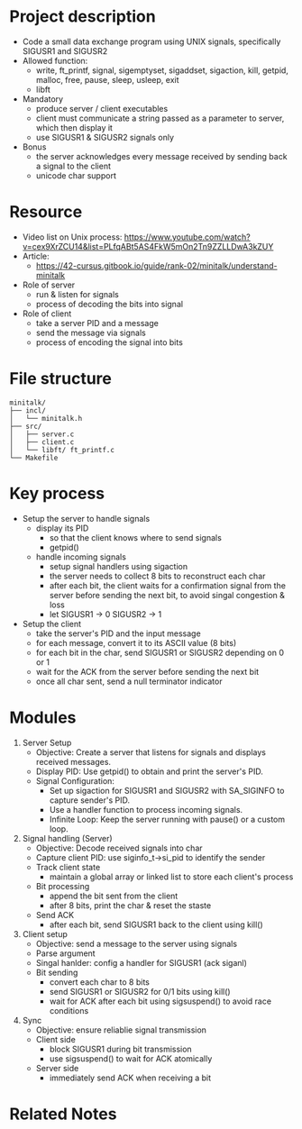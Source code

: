 # Project description
- Code a small data exchange program using UNIX signals, specifically SIGUSR1 and SIGUSR2
- Allowed function:
    - write, ft_printf, signal, sigemptyset, sigaddset, sigaction, kill, getpid, malloc, free, pause, sleep, usleep, exit
    - libft
- Mandatory
    - produce server / client executables
    - client must communicate a string passed as a parameter to server, which then display it
    - use SIGUSR1 & SIGUSR2 signals only
- Bonus
    - the server acknowledges every message received by sending back a signal to the client
    - unicode char support
# Resource
- Video list on Unix process: https://www.youtube.com/watch?v=cex9XrZCU14&list=PLfqABt5AS4FkW5mOn2Tn9ZZLLDwA3kZUY
- Article:
    - https://42-cursus.gitbook.io/guide/rank-02/minitalk/understand-minitalk
- Role of server
    - run & listen for signals
    - process of decoding the bits into signal
- Role of client
    - take a server PID and a message
    - send the message via signals
    - process of encoding the signal into bits
# File structure
```
minitalk/
├── incl/
│   └── minitalk.h
├── src/
│   ├── server.c
│   ├── client.c
│   └── libft/ ft_printf.c
└── Makefile
```

# Key process
- Setup the server to handle signals
    - display its PID
        - so that the client knows where to send signals
        - getpid()
    - handle incoming signals
        - setup signal handlers using sigaction
        - the server needs to collect 8 bits to reconstruct each char
        - after each bit, the client waits for a confirmation signal from the server before sending the next bit, to avoid singal congestion & loss
        - let SIGUSR1 -> 0 SIGUSR2 -> 1
- Setup the client
    - take the server's PID and the input message
    - for each message, convert it to its ASCII value (8 bits)
    - for each bit in the char, send SIGUSR1 or SIGUSR2 depending on 0 or 1
    - wait for the ACK from the server before sending the next bit
    - once all char sent, send a null terminator indicator
# Modules
1. Server Setup
    - Objective: Create a server that listens for signals and displays received messages.
    - Display PID: Use getpid() to obtain and print the server's PID.
    - Signal Configuration:
        - Set up sigaction for SIGUSR1 and SIGUSR2 with SA_SIGINFO to capture sender's PID.
        - Use a handler function to process incoming signals.
        - Infinite Loop: Keep the server running with pause() or a custom loop.
2. Signal handling (Server)
    - Objective: Decode received signals into char
    - Capture client PID: use siginfo_t->si_pid to identify the sender
    - Track client state
        - maintain a global array or linked list to store each client's process
    - Bit processing
        - append the bit sent from the client
        - after 8 bits, print the char & reset the staste
    - Send ACK 
        - after each bit, send SIGUSR1 back to the client using kill()
3. Client setup
    - Objective: send a message to the server using signals
    - Parse argument
    - Singal hanlder: config a handler for SIGUSR1 (ack siganl)
    - Bit sending
        - convert each char to 8 bits
        - send SIGUSR1 or SIGUSR2 for 0/1 bits using kill()
        - wait for ACK after each bit using sigsuspend() to avoid race conditions
4. Sync
    - Objective: ensure reliablie signal transmission
    - Client side
        - block SIGUSR1 during bit transmission
        - use sigsuspend() to wait for ACK atomically
    - Server side
        - immediately send ACK when receiving a bit

# Related Notes